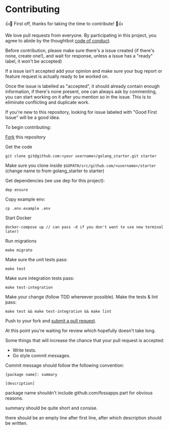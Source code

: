 # Contributing

:+1::tada: First off, thanks for taking the time to contribute! :tada::+1:

We love pull requests from everyone. By participating in this project, you
agree to abide by the thoughtbot [code of conduct].

[code of conduct]: https://github.com/fossapps/golang_starter/blob/master/CODE_OF_CONDUCT.md

Before contribution, please make sure there's a issue created (if there's none, create one!),
and wait for response, unless a issue has a "ready" label, it won't be accepted)

If a issue isn't accepted add your opinion and make sure your bug report or feature request is actually ready to be worked on.

Once the issue is labelled as "accepted", it should already contain enough information,
if there's none present, one can always ask by commenting, you can start working on it after you mention so in the issue.
This is to eliminate conflicting and duplicate work.

If you're new to this repository, looking for issue labeled with "Good First Issue" will be a good idea.


To begin contributing:

[Fork] this repository

[Fork]: https://github.com/fossapps/golang_starter/fork

Get the code

    git clone git@github.com:<your username>/golang_starter.git starter

Make sure you clone inside `$GOPATH/src/github.com/<username>/starter` (change name to from golang_starter to starter)

Get dependencies (we use dep for this project):

    dep ensure

Copy example env:

    cp .env.example .env

Start Docker

    docker-compose up // can pass -d if you don't want to use new terminal later)

Run migrations

    make migrate

Make sure the unit tests pass:

    make test

Make sure integration tests pass:

    make test-integration

Make your change (follow TDD whereever possible). Make the tests & lint pass:

    make test && make test-integration && make lint

Push to your fork and [submit a pull request][pr].

[pr]: https://github.com/cyberhck/pushy/compare/

At this point you're waiting for review which hopefully doesn't take long.

Some things that will increase the chance that your pull request is accepted:

* Write tests.
* Go style commit messages.

Commit message should follow the following convention:
```
[package name]: summary

[description]
```
package name shouldn't include github.com/fossapps part for obvious reasons.

summary should be quite short and consise.

there should be an empty line after first line, after which description should be written.
